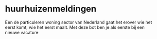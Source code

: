 # huurhuizenmeldingen
Een de particuleren woning sector van Nederland gaat het erover wie het eerst komt, wie het eerst maalt.  Met deze bot ben je als eerste bij een nieuwe vacature
